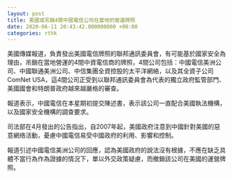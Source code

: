 ```yaml
---
layout: post
title: 美國或吊銷4間中國電信公司在當地的營運牌照
date: 2020-06-11 20:43:42.000000000 +08:00
categories: rthk
---
```


美國傳媒報道，負責發出美國電信牌照的聯邦通訊委員會，有可能基於國家安全為理由，吊銷在當地營運的4間中資電信商的牌照，4間公司包括：中國電信美洲公司、中國聯通美洲公司、中信集團全資控股的太平洋網絡，以及其全資子公司ComNet USA，這4間公司正受到以聯邦通訊委員會為代表的獨立政府監管部門、美國國會和特朗普政府越來越嚴格的審查。

報道表示，中國電信在本星期初提交陳述書，表示該公司一直配合美國執法機構，以及國家安全機構的調查要求。

司法部在4月發出的公告指出，自2007年起，美國政府注意到中國針對美國的惡意網络活動，憂慮中國電信易受中國政府的利用、影響和控制。

報道引述中國電信美洲公司的回應，認為美國政府的說法沒有根據，不應在缺乏具體不當行為作為證據的情況下，單以外交政策疑慮，而撤銷該公司在美國的運營牌照。

